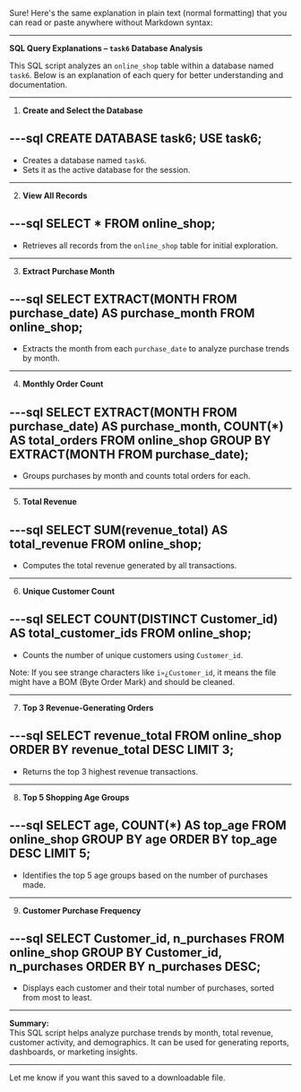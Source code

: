Sure! Here's the same explanation in plain text (normal formatting) that you can read or paste anywhere without Markdown syntax:

---

**SQL Query Explanations – `task6` Database Analysis**

This SQL script analyzes an `online_shop` table within a database named `task6`. Below is an explanation of each query for better understanding and documentation.

---

1. **Create and Select the Database**

---sql
CREATE DATABASE task6;
USE task6;
---
- Creates a database named `task6`.
- Sets it as the active database for the session.

---

2. **View All Records**

---sql
SELECT * FROM online_shop;
---
- Retrieves all records from the `online_shop` table for initial exploration.

---

3. **Extract Purchase Month**

---sql
SELECT EXTRACT(MONTH FROM purchase_date) AS purchase_month FROM online_shop;
---
- Extracts the month from each `purchase_date` to analyze purchase trends by month.

---

4. **Monthly Order Count**

---sql
SELECT EXTRACT(MONTH FROM purchase_date) AS purchase_month, COUNT(*) AS total_orders FROM online_shop GROUP BY EXTRACT(MONTH FROM purchase_date);
---
- Groups purchases by month and counts total orders for each.

---

5. **Total Revenue**

---sql
SELECT SUM(revenue_total) AS total_revenue FROM online_shop;
---
- Computes the total revenue generated by all transactions.

---

6. **Unique Customer Count**

---sql
SELECT COUNT(DISTINCT Customer_id) AS total_customer_ids FROM online_shop;
---
- Counts the number of unique customers using `Customer_id`.

Note: If you see strange characters like `ï»¿Customer_id`, it means the file might have a BOM (Byte Order Mark) and should be cleaned.

---

7. **Top 3 Revenue-Generating Orders**

---sql
SELECT revenue_total FROM online_shop ORDER BY revenue_total DESC LIMIT 3;
---
- Returns the top 3 highest revenue transactions.

---

8. **Top 5 Shopping Age Groups**

---sql
SELECT age, COUNT(*) AS top_age FROM online_shop GROUP BY age ORDER BY top_age DESC LIMIT 5;
---
- Identifies the top 5 age groups based on the number of purchases made.

---

9. **Customer Purchase Frequency**

---sql
SELECT Customer_id, n_purchases FROM online_shop GROUP BY Customer_id, n_purchases ORDER BY n_purchases DESC;
---
- Displays each customer and their total number of purchases, sorted from most to least.

---

**Summary:**  
This SQL script helps analyze purchase trends by month, total revenue, customer activity, and demographics. It can be used for generating reports, dashboards, or marketing insights.

---

Let me know if you want this saved to a downloadable file.
